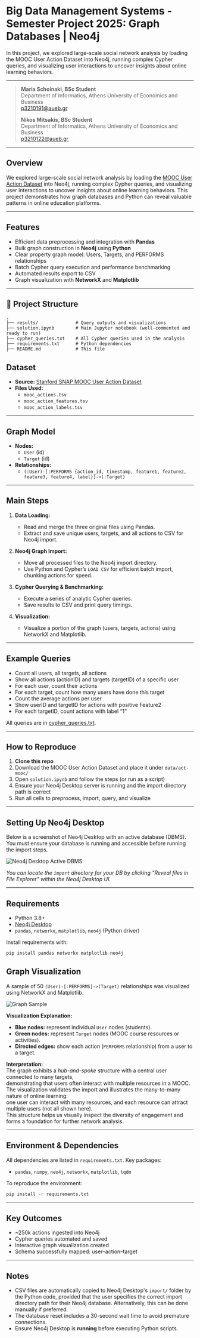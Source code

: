 # Big Data Management Systems - Semester Project 2025: Graph Databases | Neo4j

In this project, we explored large-scale social network analysis by loading the MOOC User Action Dataset into Neo4j, running complex Cypher queries, and visualizing user interactions to uncover insights about online learning behaviors.

---

> **Maria Schoinaki, BSc Student**  
> Department of Informatics, Athens University of Economics and Business  
> p3210191@aueb.gr  
>
> **Nikos Mitsakis, BSc Student**  
> Department of Informatics, Athens University of Economics and Business  
> p3210122@aueb.gr  

---

## Overview

We explored large-scale social network analysis by loading the [MOOC User Action Dataset](https://snap.stanford.edu/data/act-mooc.html) into Neo4j, running complex Cypher queries, and visualizing user interactions to uncover insights about online learning behaviors. This project demonstrates how graph databases and Python can reveal valuable patterns in online education platforms.

---

## Features

- Efficient data preprocessing and integration with **Pandas**
- Bulk graph construction in **Neo4j** using **Python**
- Clear property graph model: Users, Targets, and PERFORMS relationships
- Batch Cypher query execution and performance benchmarking
- Automated results export to CSV
- Graph visualization with **NetworkX** and **Matplotlib**

---

## 📁 Project Structure

```text
.
├── results/              # Query outputs and visualizations
├── solution.ipynb        # Main Jupyter notebook (well-commented and ready to run)
├── cypher_queries.txt    # All Cypher queries used in the analysis
├── requirements.txt      # Python dependencies
├── README.md             # This file
```

## Dataset

- **Source:** [Stanford SNAP MOOC User Action Dataset](https://snap.stanford.edu/data/act-mooc.html)
- **Files Used:**  
  - `mooc_actions.tsv`  
  - `mooc_action_features.tsv`  
  - `mooc_action_labels.tsv`

---

## Graph Model

- **Nodes:**
  - `User` (id)
  - `Target` (id)
- **Relationships:**
  - `(:User)-[:PERFORMS {action_id, timestamp, feature1, feature2, feature3, feature4, label}]->(:Target)`

---

## Main Steps

1. **Data Loading:**  
   - Read and merge the three original files using Pandas.
   - Extract and save unique users, targets, and all actions to CSV for Neo4j import.

2. **Neo4j Graph Import:**  
   - Move all processed files to the Neo4j import directory.
   - Use Python and Cypher’s `LOAD CSV` for efficient batch import, chunking actions for speed.

3. **Cypher Querying & Benchmarking:**  
   - Execute a series of analytic Cypher queries.
   - Save results to CSV and print query timings.

4. **Visualization:**  
   - Visualize a portion of the graph (users, targets, actions) using NetworkX and Matplotlib.

---

## Example Queries

- Count all users, all targets, all actions
- Show all actions (actionID) and targets (targetID) of a specific user
- For each user, count their actions
- For each target, count how many users have done this target
- Count the average actions per user
- Show userID and targetID for actions with positive Feature2
- For each targetID, count actions with label “1”

All queries are in [cypher_queries.txt](cypher_queries.txt).

---

## How to Reproduce

1. **Clone this repo**
2. Download the MOOC User Action Dataset and place it under `data/act-mooc/`
3. Open `solution.ipynb` and follow the steps (or run as a script)
4. Ensure your Neo4j Desktop server is running and the import directory path is correct
5. Run all cells to preprocess, import, query, and visualize

---

## Setting Up Neo4j Desktop

Below is a screenshot of Neo4j Desktop with an active database (DBMS).  
You must ensure your database is running and accessible before running the import steps.

![Neo4j Desktop Active DBMS](Neo4j_Desktop_Screenshot.png)

*You can locate the `import` directory for your DB by clicking "Reveal files in File Explorer" within the Neo4j Desktop UI.*

---

## Requirements

- Python 3.8+
- [Neo4j Desktop](https://neo4j.com/download/)
- `pandas`, `networkx`, `matplotlib`, `neo4j` (Python driver)

Install requirements with:

```bash
pip install pandas networkx matplotlib neo4j
```


## Graph Visualization

A sample of 50 `(User)-[:PERFORMS]->(Target)` relationships was visualized using NetworkX and Matplotlib.

![Graph Sample](results/graph_sample.png)

**Visualization Explanation:**
- **Blue nodes:** represent individual `User` nodes (students).
- **Green nodes:** represent `Target` nodes (MOOC course resources or activities).
- **Directed edges:** show each action (`PERFORMS` relationship) from a user to a target.

**Interpretation:**  
The graph exhibits a *hub-and-spoke* structure with a central user connected to many targets,  
demonstrating that users often interact with multiple resources in a MOOC.  
The visualization validates the import and illustrates the many-to-many nature of online learning:  
one user can interact with many resources, and each resource can attract multiple users (not all shown here).  
This structure helps us visually inspect the diversity of engagement and forms a foundation for further network analysis.

---



## Environment & Dependencies

All dependencies are listed in `requirements.txt`. Key packages:

* `pandas`, `numpy`, `neo4j`, `networkx`, `matplotlib`, `tqdm`

To reproduce the environment:

```bash
pip install -r requirements.txt
```

---

## Key Outcomes

* \~250k actions ingested into Neo4j
* Cypher queries automated and saved
* Interactive graph visualization created
* Schema successfully mapped: user–action–target

---

## Notes

* CSV files are automatically copied to Neo4j Desktop's `import/` folder by the Python code, provided that the user specifies the correct import directory path for their Neo4j database. Alternatively, this can be done manually if preferred.
* The database reset includes a 30-second wait time to avoid premature connections.
* Ensure Neo4j Desktop is **running** before executing Python scripts.